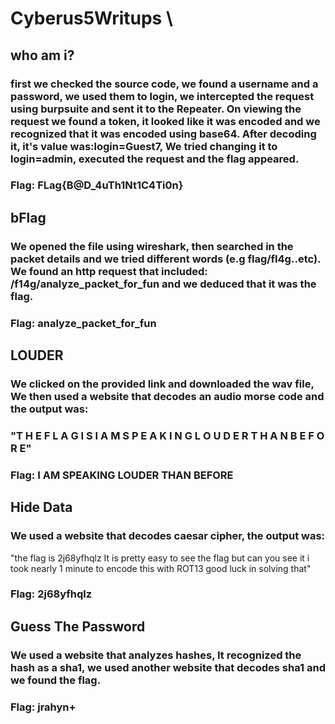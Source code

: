 # Cyberus5Writups \

## who am i?
### first we checked the source code, we found a username and a password, we used them to login, we intercepted the request using burpsuite and sent it to the Repeater. On viewing the request we found a token, it looked like it was encoded and we recognized that it was encoded using base64. After decoding it, it's value was:login=Guest7, We tried changing it to login=admin, executed the request and the flag appeared.
### Flag: FLag{B@D_4uTh1Nt1C4Ti0n}


## bFlag
### We opened the file using wireshark, then searched in the packet details and we tried different words (e.g flag/fl4g..etc). We found an http request that included: /f14g/analyze_packet_for_fun and we deduced that it was the flag.
### Flag: analyze_packet_for_fun


## LOUDER
### We clicked on the provided link and downloaded the wav file, We then used a website that decodes an audio morse code and the output was:
### "T H E F L A G I S I A M S P E A K I N G L O U D E R T H A N B E F O R E"
### Flag: I AM SPEAKING LOUDER THAN BEFORE


## Hide Data
### We used a website that decodes caesar cipher, the output was:
"the flag is 2j68yfhqlz It is pretty easy to see the flag but can you see it i took nearly 1 minute to encode this with ROT13 good luck in solving that"
### Flag: 2j68yfhqlz


## Guess The Password
### We used a website that analyzes hashes, It recognized the hash as a sha1, we used another website that decodes sha1 and we found the flag.
### Flag: jrahyn+

